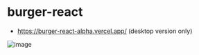# burger-react

- https://burger-react-alpha.vercel.app/  (desktop version only)

![image](https://github.com/kamawui/burger-react/assets/92736102/5a06b78f-9738-49e7-b9db-3d99786d2554)
